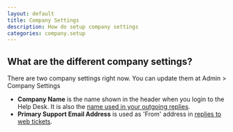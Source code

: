 ```yaml
---
layout: default
title: Company Settings
description: How do setup company settings
categories: company.setup
---
```


What are the different company settings?
----------------------------------------

There are two company settings right now. You can update them at Admin > Company Settings

*   **Company Name** is the name shown in the header when you login to the Help Desk. It is also the [name used in your outgoing replies](/setting-up-sender-name).
*   **Primary Support Email Address** is used as 'From' address in [replies to web tickets](/address-in-replies/).


